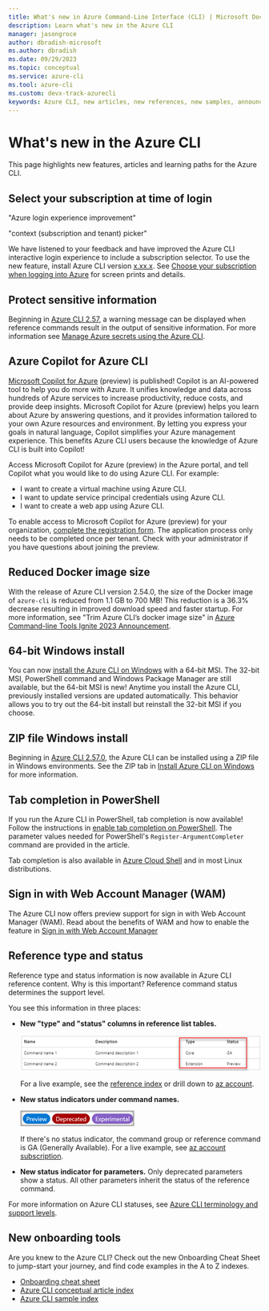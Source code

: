 ```yaml
---
title: What's new in Azure Command-Line Interface (CLI) | Microsoft Docs
description: Learn what's new in the Azure CLI
manager: jasongroce
author: dbradish-microsoft
ms.author: dbradish
ms.date: 09/29/2023
ms.topic: conceptual
ms.service: azure-cli
ms.tool: azure-cli 
ms.custom: devx-track-azurecli
keywords: Azure CLI, new articles, new references, new samples, announcements
---
```

# What's new in the Azure CLI

This page highlights new features, articles and learning paths for the Azure CLI.

## Select your subscription at time of login

"Azure login experience improvement"

"context (subscription and tenant) picker"

We have listened to your feedback and have improved the Azure CLI interactive login experience to include a subscription selector. To use the new feature, install Azure CLI version [x.xx.x]().  See [Choose your subscription when logging into Azure](./authenticate-azure-cli-preview.md) for screen prints and details.

## Protect sensitive information

Beginning in [Azure CLI 2.57](./release-notes-azure-cli.md#february-06-2024), a warning message can be displayed when reference commands result in the output of sensitive information. For more information see [Manage Azure secrets using the Azure CLI](./azure-cli-manage-secrets.md).

## Azure Copilot for Azure CLI

[Microsoft Copilot for Azure](https://aka.ms/MicrosoftCopilotforAzureDocs) (preview) is published! Copilot is an AI-powered tool to help you do more with Azure. It unifies knowledge and data across hundreds of Azure services to increase productivity, reduce costs, and provide deep insights. Microsoft Copilot for Azure (preview) helps you learn about Azure by answering questions, and it provides information tailored to your own Azure resources and environment. By letting you express your goals in natural language, Copilot simplifies your Azure management experience. This benefits Azure CLI users because the knowledge of Azure CLI is built into Copilot!

Access Microsoft Copilot for Azure (preview) in the Azure portal, and tell Copilot what you would like to do using Azure CLI. For example:

- I want to create a virtual machine using Azure CLI.
- I want to update service principal credentials using Azure CLI.
- I want to create a web app using Azure CLI.

To enable access to Microsoft Copilot for Azure (preview) for your organization, [complete the registration form](https://aka.ms/MSCopilotforAzurePreviewRequest). The application process only needs to be completed once per tenant. Check with your administrator if you have questions about joining the preview.

## Reduced Docker image size

With the release of Azure CLI version 2.54.0, the size of the Docker image of `azure-cli` is reduced from 1.1 GB to 700 MB! This reduction is a 36.3% decrease resulting in improved download speed and faster startup. For more information, see "Trim Azure CLI’s docker image size" in [Azure Command-line Tools Ignite 2023 Announcement](https://techcommunity.microsoft.com/t5/azure-tools-blog/azure-command-line-tools-ignite-2023-announcement/ba-p/3984502).

## 64-bit Windows install

You can now [install the Azure CLI on Windows](install-azure-cli-windows.md) with a 64-bit MSI. The 32-bit MSI, PowerShell command and Windows Package Manager are still available, but the 64-bit MSI is new! Anytime you install the Azure CLI, previously installed versions are updated automatically. This behavior allows you to try out the 64-bit install but reinstall the 32-bit MSI if you choose.

## ZIP file Windows install

Beginning in [Azure CLI 2.57.0](./release-notes-azure-cli.md#february-06-2024), the Azure CLI can be installed using a ZIP file in Windows environments. See the ZIP tab in [Install Azure CLI on Windows](./install-azure-cli-windows.md?tabs=zip#install-or-update) for more information.


## Tab completion in PowerShell

If you run the Azure CLI in PowerShell, tab completion is now available! Follow the instructions in [enable tab completion on PowerShell](/cli/azure/install-azure-cli-windows#enable-tab-completion-on-powershell). The parameter values needed for PowerShell's `Register-ArgumentCompleter` command are provided in the article.

Tab completion is also available in [Azure Cloud Shell](/azure/cloud-shell/quickstart?toc=%2Fcli%2Fazure%2Ftoc.json&bc=%2Fcli%2Fazure%2Fbreadcrumb%2Ftoc.json&tabs=azurecli) and in most Linux distributions.

## Sign in with Web Account Manager (WAM)

The Azure CLI now offers preview support for sign in with Web Account Manager (WAM). Read about the benefits of WAM and how to enable the feature in [Sign in with Web Account Manager](/cli/azure/authenticate-azure-cli#sign-in-with-web-account-manager-wam)

## Reference type and status

Reference type and status information is now available in Azure CLI reference content. Why is this important? Reference command status determines the support level.

You see this information in three places:

- **New "type" and "status" columns in reference list tables.**
  
  ![status table](./media/status-table.png)

  For a live example, see the [reference index](/cli/azure/reference-index) or drill down to [az account](/cli/azure/account).

- **New status indicators under command names.**

  ![status badges](./media/status-badges.png)

  If there's no status indicator, the command group or reference command is GA (Generally Available). For a live example, see [az account subscription](/cli/azure/account/subscription).

- **New status indicator for parameters.** Only deprecated parameters show a status. All other parameters inherit the status of the reference command.

For more information on Azure CLI statuses, see [Azure CLI terminology and support levels](./reference-types-and-status.md#what-is-reference-status).

## New onboarding tools

Are you knew to the Azure CLI?  Check out the new Onboarding Cheat Sheet to jump-start your journey, and find code examples in the A to Z indexes.

- [Onboarding cheat sheet](cheat-sheet-onboarding.md)
- [Azure CLI conceptual article index](reference-docs-index.md)
- [Azure CLI sample index](samples-index.md)
